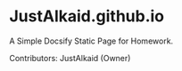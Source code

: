 # JustAlkaid.github.io
A Simple Docsify Static Page for Homework.

Contributors:
JustAlkaid (Owner)
